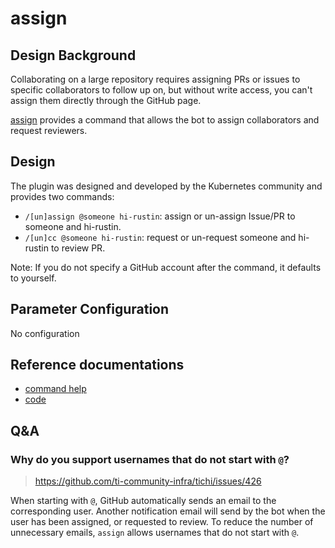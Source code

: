 # assign

## Design Background

Collaborating on a large repository requires assigning PRs or issues to specific collaborators to follow up on, but without write access, you can't assign them directly through the GitHub page.

[assign](https://github.com/kubernetes/test-infra/tree/master/prow/plugins/assign) provides a command that allows the bot to assign collaborators and request reviewers.

## Design

The plugin was designed and developed by the Kubernetes community and provides two commands:

- `/[un]assign @someone hi-rustin`: assign or un-assign Issue/PR to someone and hi-rustin.
- `/[un]cc @someone hi-rustin`: request or un-request someone and hi-rustin to review PR.

Note: If you do not specify a GitHub account after the command, it defaults to yourself.

## Parameter Configuration

No configuration

## Reference documentations

- [command help](https://prow.tidb.io/plugins?repo=ti-community-infra%2Ftichi)
- [code](https://github.com/kubernetes/test-infra/tree/master/prow/plugins/assign)

## Q&A

### Why do you support usernames that do not start with `@`?

> https://github.com/ti-community-infra/tichi/issues/426

When starting with `@`, GitHub automatically sends an email to the corresponding user. Another notification email will send by the bot when the user has been assigned, or requested to review.
To reduce the number of unnecessary emails, `assign` allows usernames that do not start with `@`.

